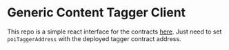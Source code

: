 Generic Content Tagger Client
=============================

This repo is a simple react interface for the contracts [here](https://github.com/j0x0j/ethnewyork-poi-tagger). Just need to set `poiTaggerAddress` with the deployed tagger contract address.
